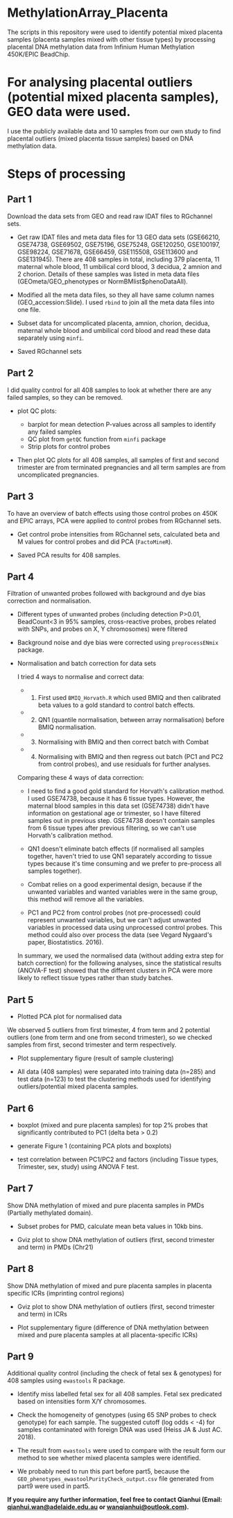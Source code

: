 
# MethylationArray_Placenta

The scripts in this repository were used to identify potential mixed placenta samples (placenta samples mixed with other tissue types) by processing placental DNA methylation data from Infinium Human Methylation 450K/EPIC BeadChip.

# For analysing placental outliers (potential mixed placenta samples), GEO data were used.

I use the publicly available data and 10 samples from our own study to find placental outliers (mixed placenta tissue samples) based on DNA methylation data.

# Steps of processing

## Part 1

Download the data sets from GEO and read raw IDAT files to RGchannel sets.

* Get raw IDAT files and meta data files for 13 GEO data sets (GSE66210, GSE74738, GSE69502, GSE75196, GSE75248, GSE120250, GSE100197, GSE98224, GSE71678, GSE66459, GSE115508, GSE113600 and GSE131945). There are 408 samples in total, including 379 placenta, 11 maternal whole blood, 11 umbilical cord blood, 3 decidua, 2 amnion and 2 chorion. Details of these samples was listed in meta data files (GEOmeta/GEO_phenotypes or NormBMlist$phenoDataAll).

* Modified all the meta data files, so they all have same column names (GEO_accession:Slide). I used `rbind` to join all the meta data files into one file.

* Subset data for uncomplicated placenta, amnion, chorion, decidua, maternal whole blood and umbilical cord blood and read these data separately using `minfi`. 

* Saved RGchannel sets

## Part 2

I did quality control for all 408 samples to look at whether there are any failed samples, so they can be removed.

* plot QC plots:

    + barplot for mean detection P-values across all samples to identify any failed samples
    + QC plot from `getQC` function from `minfi` package
    + Strip plots for control probes
  
* Then plot QC plots for all 408 samples, all samples of first and second trimester are from terminated pregnancies and all term samples are from uncomplicated pregnancies.

## Part 3

To have an overview of batch effects using those control probes on 450K and EPIC arrays, PCA were applied to control probes from RGchannel sets.

* Get control probe intensities from RGchannel sets, calculated beta and M values for control probes and did PCA (`FactoMineR`). 

* Saved PCA results for 408 samples.

## Part 4

Filtration of unwanted probes followed with background and dye bias correction and normalisation.

* Different types of unwanted probes (including detection P>0.01, BeadCount<3 in 95% samples, cross-reactive probes, probes related with SNPs, and probes on X, Y chromosomes) were filtered 

* Background noise and dye bias were corrected using `preprocessENmix` package.

* Normalisation and batch correction for data sets

    I tried 4 ways to normalise and correct data:
    
    * 1. First used `BMIQ_Horvath.R` which used BMIQ and then calibrated beta values to a gold standard to control batch effects. 
    * 2. QN1 (quantile normalisation, between array normalisation) before BMIQ normalisation.
    * 3. Normalising with BMIQ and then correct batch with Combat
    * 4. Normalising with BMIQ and then regress out batch (PC1 and PC2 from control probes), and use residuals for further analyses.
    
    Comparing these 4 ways of data correction:
    
    * I need to find a good gold standard for Horvath's calibration method. I used GSE74738, because it has 6 tissue types. However, the maternal blood samples in this data set (GSE74738) didn't have information on gestational age or trimester, so I have filtered samples out in previous step. GSE74738 doesn't contain samples from 6 tissue types after previous filtering, so we can't use Horvath's calibration method.
    
    * QN1 doesn't eliminate batch effects (if normalised all samples together, haven't tried to use QN1 separately according to tissue types because it's time consuming and we prefer to pre-process all samples together). 
    
    * Combat relies on a good experimental design, because if the unwanted variables and wanted variables were in the same group, this method will remove all the variables.
    
    * PC1 and PC2 from control probes (not pre-processed) could represent unwanted variables, but we can't adjust unwanted variables in processed data using unprocessed control probes. This method could also over process the data (see Vegard Nygaard's paper, Biostatistics. 2016).
  
    In summary, we used the normalised data (without adding extra step for batch correction) for the following analyses, since the statistical results (ANOVA-F test) showed that the different clusters in PCA were more likely to reflect tissue types rather than study batches.

## Part 5

  * Plotted PCA plot for normalised data
  
  We observed 5 outliers from first trimester, 4 from term and 2 potential outliers (one from term and one from second trimester), so we checked samples from first, second trimester and term respectively.
  
  * Plot supplementary figure (result of sample clustering)
  
  * All data (408 samples) were separated into training data (n=285) and test data (n=123) to test the clustering methods used for identifying outliers/potential mixed placenta samples.

## Part 6

* boxplot (mixed and pure placenta samples) for top 2% probes that significantly contributed to PC1 (delta beta > 0.2)

* generate Figure 1 (containing PCA plots and boxplots) 

* test correlation between PC1/PC2 and factors (including Tissue types, Trimester, sex, study) using ANOVA F test.

## Part 7

Show DNA methylation of mixed and pure placenta samples in PMDs (Partially methylated domain).

* Subset probes for PMD, calculate mean beta values in 10kb bins.

* Gviz plot to show DNA methylation of outliers (first, second trimester and term) in PMDs (Chr21)

## Part 8

Show DNA methylation of mixed and pure placenta samples in placenta specific ICRs (imprinting control regions)

* Gviz plot to show DNA methylation of outliers (first, second trimester and term) in ICRs

* Plot supplementary figure (difference of DNA methylation between mixed and pure placenta samples at all placenta-specific ICRs)

## Part 9

Additional quality control (including the check of fetal sex & genotypes) for 408 samples using `ewastools` R package.

* Identify miss labelled fetal sex for all 408 samples. Fetal sex predicated based on intensities form X/Y chromosomes.

* Check the homogeneity of genotypes (using 65 SNP probes to check genotype) for each sample. The suggested cutoff (log odds < -4) for samples contaminated with foreign DNA was used (Heiss JA & Just AC. 2018). 

* The result from `ewastools` were used to compare with the result form our method to see whether mixed placenta samples were identified.

* We probably need to run this part before part5, because the `GEO_phenotypes_ewastoolPurityCheck_output.csv` file generated from part9 were used in part5.

**If you require any further information, feel free to contact Qianhui (Email: qianhui.wan@adelaide.edu.au or wanqianhui@outlook.com).**
